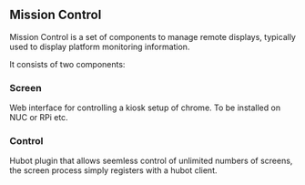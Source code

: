 ## Mission Control 
Mission Control is a set of components to manage remote displays, typically used to display platform monitoring information. 

It consists of two components:

### Screen
Web interface for controlling a kiosk setup of chrome. To be installed on NUC or RPi etc.

### Control
Hubot plugin that allows seemless control of unlimited numbers of screens, the screen process simply registers with a hubot client.
